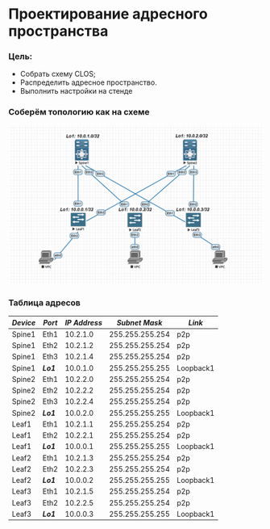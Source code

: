 # Проектирование адресного пространства

### Цель:
- Собрать схему CLOS;
- Распределить адресное пространство.
- Выполнить настройки на стенде
### Соберём топологию как на схеме

![Схема](https://github.com/Dmitriy5588/OTUS/blob/main/Home_WORK/%D0%A2%D0%BE%D0%BF%D0%BE%D0%BB%D0%BE%D0%B3%D0%B8%D1%8F%20%D1%81%D0%B5%D1%82%D0%B8.png)

### Таблица адресов

|_Device_|_Port_|_IP Address_|_Subnet_ _Mask_|_Link_
|---|---|---|---|---|
Spine1|Eth1|10.2.1.0|255.255.255.254|p2p
Spine1|Eth2|10.2.1.2|255.255.255.254|p2p
Spine1|Eth3|10.2.1.4|255.255.255.254|p2p
Spine1|*__Lo1__*|10.0.1.0|255.255.255.255|Loopback1
Spine2|Eth1|10.2.2.0|255.255.255.254|p2p
Spine2|Eth2|10.2.2.2|255.255.255.254|p2p
Spine2|Eth3|10.2.2.4|255.255.255.254|p2p
Spine2|*__Lo1__*|10.0.2.0|255.255.255.255|Loopback1
Leaf1|Eth1|10.2.1.1|255.255.255.254|p2p
Leaf1|Eth2|10.2.2.1|255.255.255.254|p2p
Leaf1|*__Lo1__*|10.0.0.1|255.255.255.255|Loopback1
Leaf2|Eth1|10.2.1.3|255.255.255.254|p2p
Leaf2|Eth2|10.2.2.3|255.255.255.254|p2p
Leaf2|*__Lo1__*|10.0.0.2|255.255.255.255|Loopback1
Leaf3|Eth1|10.2.1.5|255.255.255.254|p2p
Leaf3|Eth2|10.2.2.5|255.255.255.254|p2p
Leaf3|*__Lo1__*|10.0.0.3|255.255.255.255|Loopback1



